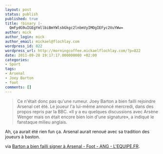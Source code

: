 ```yaml
---
layout: post
status: publish
published: true
title: !binary |-
  QmFydG9uIGEgYmllbiBmYWlsbGkgc2lnbmVyIMOgIEFyc2VuYWw=
author: mick
author_login: mick
author_email: mickael@flochlay.com
wordpress_id: 822
wordpress_url: http://morningcoffee.mickaelflochlay.com/?p=822
date: 2011-09-28 19:17:17.000000000 +02:00
categories:
- Sport
tags:
- Arsenal
- Joey Barton
- foot
comments: []
---
```

<blockquote>Ce n'était donc pas qu'une rumeur. Joey Barton a bien failli rejoindre Arsenal cet été. Le joueur l'a lui-même annoncé mercredi, dans des propos repris par la BBC. «Il y a eu quelques discussions avec Arsène Wenger mais on était encore bien loin d'une signature», a indiqué le fanstaque milieu anglais.</blockquote>
Ah, ça aurait été rien fun ça. Arsenal aurait renoué avec sa tradition des joueurs à baston.

via <a href="http://www.lequipe.fr/Football/breves2011/20110921_181650_barton-a-bien-failli-signer-a-arsenal.html">Barton a bien failli signer à Arsenal - Foot - ANG - L'EQUIPE.FR</a>.
